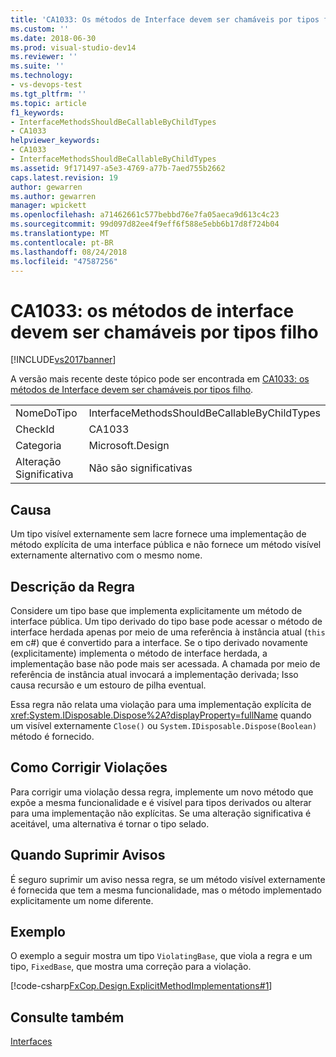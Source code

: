 ```yaml
---
title: 'CA1033: Os métodos de Interface devem ser chamáveis por tipos filho | Microsoft Docs'
ms.custom: ''
ms.date: 2018-06-30
ms.prod: visual-studio-dev14
ms.reviewer: ''
ms.suite: ''
ms.technology:
- vs-devops-test
ms.tgt_pltfrm: ''
ms.topic: article
f1_keywords:
- InterfaceMethodsShouldBeCallableByChildTypes
- CA1033
helpviewer_keywords:
- CA1033
- InterfaceMethodsShouldBeCallableByChildTypes
ms.assetid: 9f171497-a5e3-4769-a77b-7aed755b2662
caps.latest.revision: 19
author: gewarren
ms.author: gewarren
manager: wpickett
ms.openlocfilehash: a71462661c577bebbd76e7fa05aeca9d613c4c23
ms.sourcegitcommit: 99d097d82ee4f9eff6f588e5ebb6b17d8f724b04
ms.translationtype: MT
ms.contentlocale: pt-BR
ms.lasthandoff: 08/24/2018
ms.locfileid: "47587256"
---
```

# <a name="ca1033-interface-methods-should-be-callable-by-child-types"></a>CA1033: os métodos de interface devem ser chamáveis por tipos filho
[!INCLUDE[vs2017banner](../includes/vs2017banner.md)]

A versão mais recente deste tópico pode ser encontrada em [CA1033: os métodos de Interface devem ser chamáveis por tipos filho](https://docs.microsoft.com/visualstudio/code-quality/ca1033-interface-methods-should-be-callable-by-child-types).

|||
|-|-|
|NomeDoTipo|InterfaceMethodsShouldBeCallableByChildTypes|
|CheckId|CA1033|
|Categoria|Microsoft.Design|
|Alteração Significativa|Não são significativas|

## <a name="cause"></a>Causa
 Um tipo visível externamente sem lacre fornece uma implementação de método explícita de uma interface pública e não fornece um método visível externamente alternativo com o mesmo nome.

## <a name="rule-description"></a>Descrição da Regra
 Considere um tipo base que implementa explicitamente um método de interface pública. Um tipo derivado do tipo base pode acessar o método de interface herdada apenas por meio de uma referência à instância atual (`this` em c#) que é convertido para a interface. Se o tipo derivado novamente (explicitamente) implementa o método de interface herdada, a implementação base não pode mais ser acessada. A chamada por meio de referência de instância atual invocará a implementação derivada; Isso causa recursão e um estouro de pilha eventual.

 Essa regra não relata uma violação para uma implementação explícita de <xref:System.IDisposable.Dispose%2A?displayProperty=fullName> quando um visível externamente `Close()` ou `System.IDisposable.Dispose(Boolean)` método é fornecido.

## <a name="how-to-fix-violations"></a>Como Corrigir Violações
 Para corrigir uma violação dessa regra, implemente um novo método que expõe a mesma funcionalidade e é visível para tipos derivados ou alterar para uma implementação não explícitas. Se uma alteração significativa é aceitável, uma alternativa é tornar o tipo selado.

## <a name="when-to-suppress-warnings"></a>Quando Suprimir Avisos
 É seguro suprimir um aviso nessa regra, se um método visível externamente é fornecida que tem a mesma funcionalidade, mas o método implementado explicitamente um nome diferente.

## <a name="example"></a>Exemplo
 O exemplo a seguir mostra um tipo `ViolatingBase`, que viola a regra e um tipo, `FixedBase`, que mostra uma correção para a violação.

 [!code-csharp[FxCop.Design.ExplicitMethodImplementations#1](../snippets/csharp/VS_Snippets_CodeAnalysis/FxCop.Design.ExplicitMethodImplementations/cs/FxCop.Design.ExplicitMethodImplementations.cs#1)]

## <a name="see-also"></a>Consulte também
 [Interfaces](http://msdn.microsoft.com/library/2feda177-ce11-432d-81b4-d50f5f35fd37)



